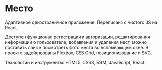 # Место

Адаптивное одностраничное приложение. Переписано с чистого JS на React.

Доступен функционал регистрации и авторизации, редактирования информации о пользователе, добавления и удаления мест, можно поставить лайк и посмотреть фото места во всплывающем окне.
В проекте задействованы Flexbox, CSS Grid, позиционирование и SVG. 

Технологии и инструменты: HTML5, CSS3, БЭМ, JavaScript, React.
